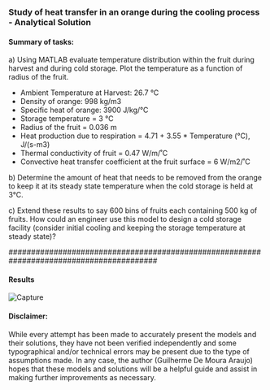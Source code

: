 ### Study of heat transfer in an orange during the cooling process - Analytical Solution

#### Summary of tasks:
a) Using MATLAB evaluate temperature distribution within the fruit during harvest and during cold storage. Plot the temperature as a function of radius of the fruit.
- Ambient Temperature at Harvest: 26.7 °C
- Density of orange: 998 kg/m3
- Specific heat of orange: 3900 J/kg/°C
- Storage temperature = 3 °C
- Radius of the fruit = 0.036 m
- Heat production due to respiration = 4.71 + 3.55 * Temperature (°C), J/(s-m3)
- Thermal conductivity of fruit = 0.47 W/m/˚C
- Convective heat transfer coefficient at the fruit surface = 6 W/m2/˚C

b) Determine the amount of heat that needs to be removed from the orange to keep it at its steady state temperature when the cold storage is held at 3°C.

c) Extend these results to say 600 bins of fruits each containing 500 kg of fruits. How could an engineer use this model to design a cold storage facility
(consider initial cooling and keeping the storage temperature at steady state)?

#########################################################################################

#### Results

![Capture](https://user-images.githubusercontent.com/39603677/114760165-e4976a80-9d13-11eb-8b75-f074e821ebe0.JPG)

#### Disclaimer:

While every attempt has been made to accurately present the models and their solutions,  they have not been verified independently and some typographical and/or technical errors may be present due to the type of assumptions made. In any case, the author (Guilherme De Moura Araujo) hopes that these models and solutions will be a helpful guide and assist in making further improvements as necessary.
